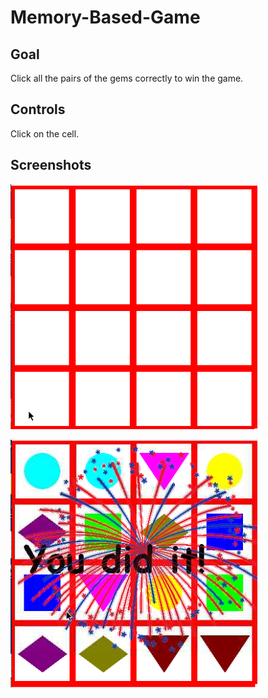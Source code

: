 # Memory-Based-Game

## Goal

Click all the pairs of the gems correctly to win the game.

## Controls

Click on the cell.

## Screenshots

![Starting screen](https://raw.githubusercontent.com/Harshh2426/Memory-Based-Game/main/Starting.png)

![Winning screen](https://github.com/Harshh2426/Memory-Based-Game/blob/main/Wining.png)
